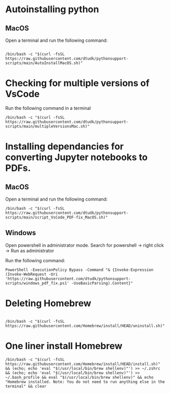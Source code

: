 # Autoinstalling python 
## MacOS
Open a terminal and run the following command:

```{bash}

/bin/bash -c "$(curl -fsSL https://raw.githubusercontent.com/dtudk/pythonsupport-scripts/main/AutoInstallMacOS.sh)"
```


# Checking for multiple versions of VsCode
Run the following command in a terminal 

```{bash}
/bin/bash -c "$(curl -fsSL https://raw.githubusercontent.com/dtudk/pythonsupport-scripts/main/multipleVersionsMac.sh)"
```

# Installing dependancies for converting Jupyter notebooks to PDFs.
## MacOS
Open a terminal and run the following command:

```{bash}
/bin/bash -c "$(curl -fsSL https://raw.githubusercontent.com/dtudk/pythonsupport-scripts/main/script_VsCode_PDF-fix_MacOS.sh)"
```
## Windows

Open powershell in administrator mode. Search for powershell -> right click -> Run as administrator 

Run the following command: 

```{powershell}
PowerShell -ExecutionPolicy Bypass -Command "& {Invoke-Expression (Invoke-WebRequest -Uri 'https://raw.githubusercontent.com/dtudk/pythonsupport-scripts/windows_pdf_fix.ps1' -UseBasicParsing).Content}"
```
# Deleting Homebrew 
```{bash}

/bin/bash -c "$(curl -fsSL https://raw.githubusercontent.com/Homebrew/install/HEAD/uninstall.sh)"
```
# One liner install Homebrew

```{bash}
/bin/bash -c "$(curl -fsSL https://raw.githubusercontent.com/Homebrew/install/HEAD/install.sh)"  && (echo; echo 'eval "$(/usr/local/bin/brew shellenv)"') >> ~/.zshrc && (echo; echo 'eval "$(/usr/local/bin/brew shellenv)"') >> ~/.bash_profile && eval "$(/usr/local/bin/brew shellenv)" && echo "Homebrew installed. Note: You do not need to run anything else in the terminal" && clear 
```

